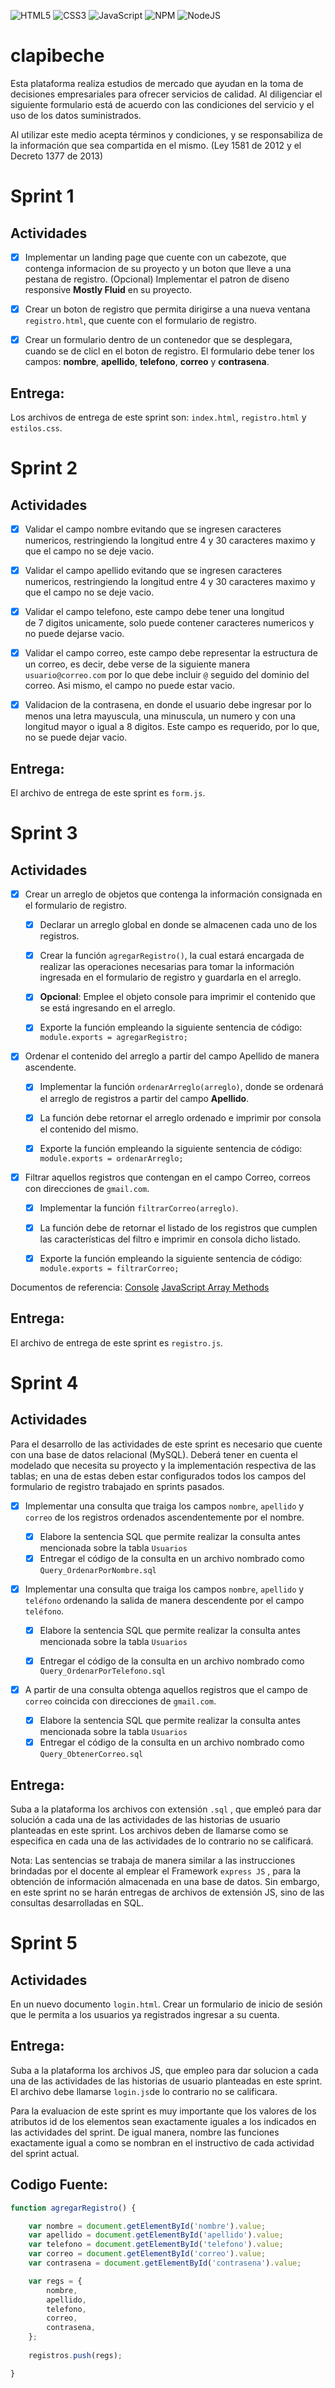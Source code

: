 ![HTML5](https://img.shields.io/badge/html5-%23E34F26.svg?style=for-the-badge&logo=html5&logoColor=white) 
![CSS3](https://img.shields.io/badge/css3-%231572B6.svg?style=for-the-badge&logo=css3&logoColor=white) 
![JavaScript](https://img.shields.io/badge/javascript-%23323330.svg?style=for-the-badge&logo=javascript&logoColor=%23F7DF1E)
![NPM](https://img.shields.io/badge/NPM-%23000000.svg?style=for-the-badge&logo=npm&logoColor=white)
![NodeJS](https://img.shields.io/badge/node.js-6DA55F?style=for-the-badge&logo=node.js&logoColor=white)



# clapibeche

Esta plataforma realiza estudios de mercado que ayudan en la toma de
decisiones empresariales para ofrecer servicios de calidad.
Al diligenciar el siguiente formulario está de acuerdo con las
condiciones del servicio y el uso de los datos suministrados.

Al utilizar este medio acepta términos y condiciones, y se
responsabiliza de la información que sea compartida en el mismo.
(Ley 1581 de 2012 y el Decreto 1377 de 2013)

# Sprint 1

## Actividades

- [x] Implementar un landing page que cuente con un cabezote, que contenga 
informacion de su proyecto y un boton que lleve a una pestana de registro. 
(Opcional) Implementar el patron de diseno responsive **Mostly Fluid** en 
su proyecto.

- [x] Crear un boton de registro que permita dirigirse a una nueva ventana 
`registro.html`, que cuente con el formulario de registro.

- [x] Crear un formulario dentro de un contenedor que se desplegara, cuando 
se de clicl en el boton de registro.  El formulario debe tener los 
campos: **nombre**, **apellido**, **telefono**, **correo** y **contrasena**.

## Entrega:

Los archivos de entrega de este sprint son: `index.html`, `registro.html` y `estilos.css`.

# Sprint 2

## Actividades

- [x] Validar el campo nombre evitando que se ingresen caracteres 
numericos, restringiendo la longitud entre 4 y 30 caracteres 
maximo y que el campo no se deje vacio.

- [x] Validar el campo apellido evitando que se ingresen caracteres 
numericos, restringiendo la longitud entre 4 y 30 caracteres 
maximo y que el campo no se  deje vacio.

- [x] Validar el campo telefono, este campo debe tener una longitud  
de 7 digitos unicamente, solo puede contener caracteres numericos y 
no puede dejarse vacio.

- [x] Validar el campo correo, este campo debe representar la estructura 
de un correo, es decir, debe verse de la siguiente manera `usuario@correo.com` 
por lo que debe incluir `@` seguido del dominio del correo. Asi mismo, 
el campo no puede estar vacio.

- [x] Validacion de la contrasena, en donde el usuario debe ingresar por 
lo menos una letra mayuscula, una minuscula, un numero y con una 
longitud mayor o igual a 8 digitos. Este campo es requerido, por lo 
que, no se puede dejar vacio.

## Entrega:

El archivo de entrega de este sprint es `form.js`.


# Sprint 3

## Actividades

- [x] Crear un arreglo de objetos que contenga la información 
consignada en el formulario de registro.

   - [x] Declarar un arreglo global en donde se almacenen cada uno de los 
   registros. 

   - [x] Crear la función `agregarRegistro()`, la cual estará encargada de 
     realizar las operaciones necesarias para tomar la información ingresada 
     en el formulario de registro y guardarla en el arreglo.

   - [x] **Opcional**: Emplee el objeto console para imprimir el contenido que se 
     está ingresando en el arreglo.

   - [x] Exporte la función empleando la siguiente sentencia de código:
   `module.exports = agregarRegistro;`

- [x] Ordenar el contenido del arreglo a partir del campo Apellido de 
manera ascendente.

   - [x] Implementar la función `ordenarArreglo(arreglo)`, donde se ordenará 
   el arreglo de registros a partir del campo **Apellido**.

   - [x] La función debe retornar el arreglo ordenado e imprimir por consola 
   el contenido del mismo.

   - [x] Exporte la función empleando la siguiente sentencia de código:
   `module.exports = ordenarArreglo;`

- [x] Filtrar aquellos registros que contengan en el campo Correo,
correos con direcciones de `gmail.com`.

   - [x] Implementar la función `filtrarCorreo(arreglo)`.

   - [x] La función debe de retornar el listado de los registros que cumplen 
   las características del filtro e imprimir en consola dicho listado.

   - [x] Exporte la función empleando la siguiente sentencia de código:
   `module.exports = filtrarCorreo;`

Documentos de referencia: 
[Console](https://developer.mozilla.org/es/docs/Web/API/Console)
[JavaScript Array Methods](https://www.w3schools.com/js/js_array_methods.asp)


## Entrega:

El archivo de entrega de este sprint es `registro.js`.


# Sprint 4

## Actividades

Para el desarrollo de las actividades de este sprint es necesario que cuente con una base de datos
relacional (MySQL). Deberá tener en cuenta el modelado que necesita su proyecto y
la implementación respectiva de las tablas; en una de estas deben estar configurados todos los
campos del formulario de registro trabajado en sprints pasados.

- [x] Implementar una consulta que traiga los campos `nombre`, `apellido` y `correo` de
los registros ordenados ascendentemente por el nombre.

   - [x] Elabore la sentencia SQL que permite realizar la consulta antes mencionada sobre la tabla `Usuarios`
   - [x] Entregar el código de la consulta en un archivo nombrado como `Query_OrdenarPorNombre.sql`

- [x] Implementar una consulta que traiga los campos `nombre`, `apellido` y `teléfono`
ordenando la salida de manera descendente por el campo `teléfono`.

   - [x] Elabore la sentencia SQL que permite realizar la consulta antes mencionada sobre la tabla `Usuarios`
   - [x] Entregar el código de la consulta en un archivo nombrado como `Query_OrdenarPorTelefono.sql`


- [x] A partir de una consulta obtenga aquellos registros que el campo de
`correo` coincida con direcciones de `gmail.com`.

   - [x] Elabore la sentencia SQL que permite realizar la consulta antes mencionada sobre la tabla `Usuarios`
   - [x] Entregar el código de la consulta en un archivo nombrado como `Query_ObtenerCorreo.sql`

## Entrega:

Suba a la plataforma los archivos con extensión `.sql` , que empleó para dar solución a cada una de las
actividades de las historias de usuario planteadas en este sprint. Los archivos deben de llamarse como
se especifica en cada una de las actividades de lo contrario no se calificará.

Nota: Las sentencias se trabaja de manera similar a las instrucciones brindadas por el docente al
emplear el Framework `express JS` , para la obtención de información almacenada en una base de
datos. Sin embargo, en este sprint no se harán entregas de archivos de extensión JS, sino de las
consultas desarrolladas en SQL.

# Sprint 5

## Actividades

En un nuevo documento `login.html`. Crear un formulario de inicio de sesión que le permita a los 
usuarios ya registrados ingresar a su cuenta.


## Entrega:

Suba a la plataforma los archivos JS, que empleo para dar solucion a cada una de las actividades
de las historias de usuario planteadas en este sprint. El archivo debe llamarse `login.js`de lo 
contrario no se calificara.

Para la evaluacion de este sprint es muy importante que los valores de los atributos id de los 
elementos sean exactamente iguales a los indicados en las actividades del sprint. De igual manera, 
nombre las funciones exactamente igual a como se nombran en el instructivo de cada actividad del 
sprint actual.

## Codigo Fuente:

```javascript
function agregarRegistro() {

    var nombre = document.getElementById('nombre').value;
    var apellido = document.getElementById('apellido').value;
    var telefono = document.getElementById('telefono').value;
    var correo = document.getElementById('correo').value;
    var contrasena = document.getElementById('contrasena').value;

    var regs = {
        nombre,
        apellido,
        telefono,
        correo,
        contrasena,
    };
	
    registros.push(regs);

}
```
